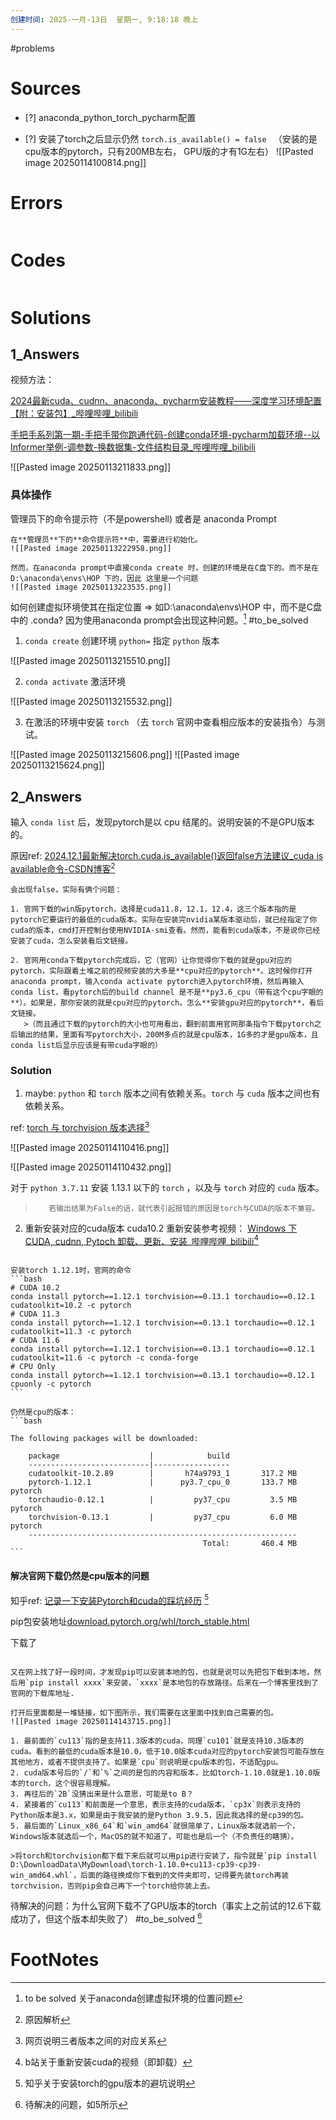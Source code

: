 ```yaml
---
创建时间: 2025-一月-13日  星期一, 9:18:18 晚上
---
```

#problems 


# Sources

- [?] anaconda_python_torch_pycharm配置

- [?] 安装了torch之后显示仍然 `torch.is_available() = false ` （安装的是cpu版本的pytorch，只有200MB左右， GPU版的才有1G左右）
![[Pasted image 20250114100814.png]]

# Errors
```bash

```

# Codes

```python

```

# Solutions

## 1_Answers

视频方法：

[2024最新cuda、cudnn、anaconda、pycharm安装教程——深度学习环境配置【附：安装包】\_哔哩哔哩\_bilibili](https://www.bilibili.com/video/BV1WYvKeMELZ/?spm_id_from=333.788.videopod.sections&vd_source=6c33cf6826337aad387874b66413aa72)


[手把手系列第一期-手把手带你跑通代码-创建conda环境-pycharm加载环境--以Informer举例-调参数-换数据集-文件结构目录\_哔哩哔哩\_bilibili](https://www.bilibili.com/video/BV1hZquY1E2p/?spm_id_from=333.337.search-card.all.click&vd_source=6c33cf6826337aad387874b66413aa72)


![[Pasted image 20250113211833.png]]

### 具体操作

管理员下的命令提示符（不是powershell) 或者是 anaconda Prompt
````ad-caution
在**管理员**下的**命令提示符**中，需要进行初始化。
![[Pasted image 20250113222958.png]]

然而，在anaconda prompt中直接conda create 时，创建的环境是在C盘下的。而不是在 D:\anaconda\envs\HOP 下的，因此 这里是一个问题
![[Pasted image 20250113223535.png]]
````

如何创建虚拟环境使其在指定位置 $\Longrightarrow$ 如D:\anaconda\envs\HOP 中，而不是C盘中的 .conda? 因为使用anaconda prompt会出现这种问题。[^1]
#to_be_solved

1. `conda create` 创建环境 `python=` 指定 `python` 版本
   
![[Pasted image 20250113215510.png]]

2. `conda activate` 激活环境
   
![[Pasted image 20250113215532.png]]

3. 在激活的环境中安装 `torch` （去 `torch` 官网中查看相应版本的安装指令）与测试。

![[Pasted image 20250113215606.png]]
![[Pasted image 20250113215624.png]]



## 2_Answers

输入 `conda list` 后，发现pytorch是以 cpu 结尾的。说明安装的不是GPU版本的。

原因ref: [2024.12.1最新解决torch.cuda.is\_available()返回false方法建议\_cuda is available命令-CSDN博客](https://blog.csdn.net/weixin_55010329/article/details/144176801?spm=1001.2014.3001.5506)[^2]
```ad-seealso
会出现false，实际有俩个问题：

1. 官网下载的win版pytorch，选择是cuda11.8，12.1，12.4，这三个版本指的是pytorch它要运行的最低的cuda版本。实际在安装完nvidia某版本驱动后，就已经指定了你cuda的版本，cmd打开控制台使用NVIDIA-smi查看。然而，能看到cuda版本，不是说你已经安装了cuda，怎么安装看后文链接。

2. 官网用conda下载pytorch完成后，它（官网）让你觉得你下载的就是gpu对应的pytorch，实际跟着土堆之前的视频安装的大多是**cpu对应的pytorch**。这时候你打开anaconda prompt，输入conda activate pytorch进入pytorch环境，然后再输入conda list，看pytorch后的build channel 是不是**py3.6_cpu（带有这个cpu字眼的**）。如果是，那你安装的就是cpu对应的pytorch。怎么**安装gpu对应的pytorch**，看后文链接。
   >（而且通过下载的pytorch的大小也可用看出，翻到前面用官网那条指令下载pytorch之后输出的结果，里面有写pytorch大小，200M多点的就是cpu版本，1G多的才是gpu版本，且conda list后显示应该是有带cuda字眼的）
```

### Solution
1. maybe: `python` 和 `torch` 版本之间有依赖关系。`torch` 与 `cuda` 版本之间也有依赖关系。

ref: [torch 与 torchvision 版本选择](https://www.aleshu.com/richcontent-detail/?postAlias=6e3b4f25bd5eaf89026876ddc01a1875&groupAlias=cd4504785c88097900ce5d45aa5d1369)[^3]

![[Pasted image 20250114110416.png]]


![[Pasted image 20250114110432.png]]

对于 `python 3.7.11` 安装 1.13.1 以下的 `torch` ，以及与 `torch` 对应的 `cuda` 版本。

>        若输出结果为False的话，就代表引起报错的原因是torch与CUDA的版本不兼容。



2. 重新安装对应的cuda版本
cuda10.2
重新安装参考视频： [Windows 下 CUDA, cudnn, Pytoch 卸载、更新、安装\_哔哩哔哩\_bilibili](https://www.bilibili.com/video/BV1Xb4y1c7E1/?spm_id_from=333.788.top_right_bar_window_history.content.click&vd_source=6c33cf6826337aad387874b66413aa72)[^4]
````ad-caution

安装torch 1.12.1时，官网的命令
```bash
# CUDA 10.2
conda install pytorch==1.12.1 torchvision==0.13.1 torchaudio==0.12.1 cudatoolkit=10.2 -c pytorch
# CUDA 11.3
conda install pytorch==1.12.1 torchvision==0.13.1 torchaudio==0.12.1 cudatoolkit=11.3 -c pytorch
# CUDA 11.6
conda install pytorch==1.12.1 torchvision==0.13.1 torchaudio==0.12.1 cudatoolkit=11.6 -c pytorch -c conda-forge
# CPU Only
conda install pytorch==1.12.1 torchvision==0.13.1 torchaudio==0.12.1 cpuonly -c pytorch
```

仍然是cpu的版本：
```bash

The following packages will be downloaded:

    package                    |            build
    ---------------------------|-----------------
    cudatoolkit-10.2.89        |       h74a9793_1       317.2 MB
    pytorch-1.12.1             |      py3.7_cpu_0       133.7 MB  pytorch
    torchaudio-0.12.1          |         py37_cpu         3.5 MB  pytorch
    torchvision-0.13.1         |         py37_cpu         6.0 MB  pytorch
    ------------------------------------------------------------
                                           Total:       460.4 MB
```
````

#### 解决官网下载仍然是cpu版本的问题

知乎ref: [记录一下安装Pytorch和cuda的踩坑经历](https://zhuanlan.zhihu.com/p/424837529) [^5]

pip包安装地址[download.pytorch.org/whl/torch\_stable.html](https://download.pytorch.org/whl/torch_stable.html)

下载了

````ad-abstract

又在网上找了好一段时间，才发现pip可以安装本地的包，也就是说可以先把包下载到本地，然后用`pip install xxxx`来安装，`xxxx`是本地包的存放路径。后来在一个博客里找到了官网的下载库地址.

打开后里面都是一堆链接，如下图所示，我们需要在这里面中找到自己需要的包。
![[Pasted image 20250114143715.png]]

1. 最前面的`cu113`指的是支持11.3版本的cuda，同理`cu101`就是支持10.3版本的cuda。看到的最低的cuda版本是10.0，低于10.0版本cuda对应的pytorch安装包可能存放在其他地方，或者不提供支持了。如果是`cpu`则说明是cpu版本的包，不适配gpu。
2. cuda版本号后的`/`和`%`之间的是包的内容和版本，比如torch-1.10.0就是1.10.0版本的torch，这个很容易理解。
3. 再往后的`2B`没猜出来是什么意思，可能是to B？
4. 紧接着的`cu113`和前面是一个意思，表示支持的cuda版本，`cp3x`则表示支持的Python版本是3.x，如果是由于我安装的是Python 3.9.5，因此我选择的是cp39的包。
5. 最后面的`Linux_x86_64`和`win_amd64`就很简单了，Linux版本就选前一个，Windows版本就选后一个，MacOS的就不知道了，可能也是后一个（不负责任的瞎猜）。

>将torch和torchvision都下载下来后就可以用pip进行安装了，指令就是`pip install D:\DownloadData\MyDownload\torch-1.10.0+cu113-cp39-cp39-win_amd64.whl`，后面的路径换成你下载到的文件夹即可，记得要先装torch再装torchvision，否则pip会自己再下一个torch给你装上去。
````

待解决的问题：为什么官网下载不了GPU版本的torch（事实上之前试的12.6下载成功了，但这个版本却失败了）
#to_be_solved [^6]



# FootNotes

[^1]: to be solved 关于anaconda创建虚拟环境的位置问题
[^2]: 原因解析
[^3]: 网页说明三者版本之间的对应关系
[^4]: b站关于重新安装cuda的视频（即卸载）
[^5]: 知乎关于安装torch的gpu版本的避坑说明
[^6]: 待解决的问题，如5所示